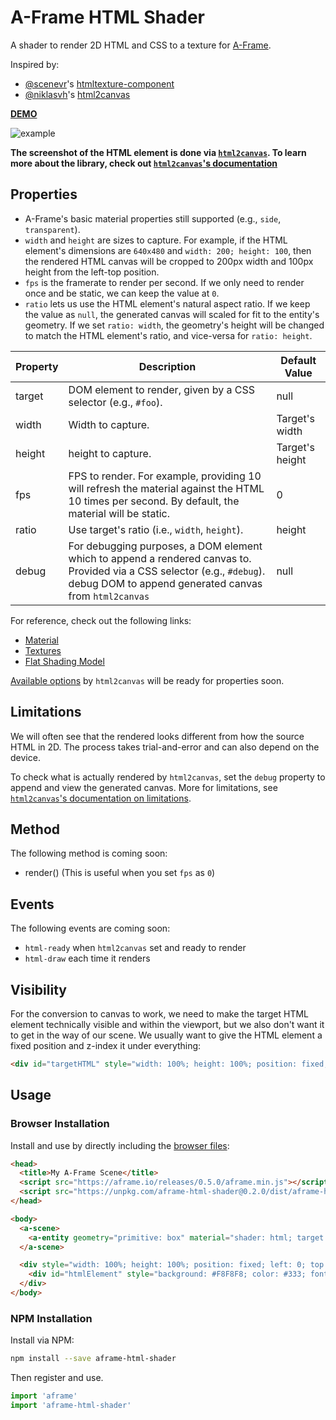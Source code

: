 # A-Frame HTML Shader

A shader to render 2D HTML and CSS to a texture for [A-Frame](https://aframe.io).

Inspired by:

- [@scenevr](https://github.com/scenevr)'s [htmltexture-component](https://github.com/scenevr/htmltexture-component)
- [@niklasvh](https://github.com/niklasvh)'s [html2canvas](https://github.com/niklasvh/html2canvas)

**[DEMO](https://mayognaise.github.io/aframe-html-shader/basic/index.html)**

![example](example.gif)

**The screenshot of the HTML element is done via [`html2canvas`](https://html2canvas.hertzen.com/). To learn more about the library, check out [`html2canvas`'s documentation](https://html2canvas.hertzen.com/documentation.html)**

## Properties

- A-Frame's basic material properties still supported (e.g., `side`, `transparent`).
- `width` and `height` are sizes to capture. For example, if the HTML element's dimensions are `640x480` and `width: 200; height: 100`, then the rendered HTML canvas will be cropped to 200px width and 100px height from the left-top position.
- `fps` is the framerate to render per second. If we only need to render once and be static, we can keep the value at `0`.
- `ratio` lets us use the HTML element's natural aspect ratio. If we keep the value as `null`, the generated canvas will scaled for fit to the entity's geometry. If we set `ratio: width`, the geometry's height will be changed to match the HTML element's ratio, and vice-versa for `ratio: height`.

| Property | Description                                                                                                                                                                       | Default Value   |
| -------- | -----------                                                                                                                                                                       | -------------   |
| target   | DOM element to render, given by a CSS selector (e.g., `#foo`).                                                                                                                    | null            |
| width    | Width to capture.                                                                                                                                                                 | Target's width  |
| height   | height to capture.                                                                                                                                                                | Target's height |
| fps      | FPS to render. For example, providing 10 will refresh the material against the HTML 10 times per second. By default, the material will be static.                                 | 0               |
| ratio    | Use target's ratio (i.e., `width`, `height`).                                                                                                                                     | height          |
| debug    | For debugging purposes, a DOM element which to append a rendered canvas to. Provided via a CSS selector (e.g., `#debug`). debug DOM to append generated canvas from `html2canvas` | null            |

For reference, check out the following links:

- [Material](https://aframe.io/docs/components/material.html)
- [Textures](https://aframe.io/docs/components/material.html#Textures)
- [Flat Shading Model](https://aframe.io/docs/core/shaders.html#Flat-Shading-Model)

[Available options](https://html2canvas.hertzen.com/documentation.html#available-options) by `html2canvas` will be ready for properties soon.

## Limitations

We will often see that the rendered looks different from how the source HTML in
2D. The process takes trial-and-error and can also depend on the device.

To check what is actually rendered by `html2canvas`, set the `debug` property
to append and view the generated canvas. More for limitations, see
[`html2canvas`'s documentation on
limitations](https://html2canvas.hertzen.com/documentation.html#limitations).

## Method

The following method is coming soon:

- render() (This is useful when you set `fps` as `0`)

## Events

The following events are coming soon:

- `html-ready` when `html2canvas` set and ready to render
- `html-draw` each time it renders

## Visibility

For the conversion to canvas to work, we need to make the target HTML element
technically visible and within the viewport, but we also don't want it to get
in the way of our scene. We usually want to give the HTML element a fixed
position and z-index it under everything:

```html
<div id="targetHTML" style="width: 100%; height: 100%; position: fixed; left: 0; top: 0; z-index: -1; overflow: hidden"></div>
```

## Usage

### Browser Installation

Install and use by directly including the [browser files](dist):

```html
<head>
  <title>My A-Frame Scene</title>
  <script src="https://aframe.io/releases/0.5.0/aframe.min.js"></script>
  <script src="https://unpkg.com/aframe-html-shader@0.2.0/dist/aframe-html-shader.min.js"></script>
</head>

<body>
  <a-scene>
    <a-entity geometry="primitive: box" material="shader: html; target: #htmlElement"></a-entity>
  </a-scene>

  <div style="width: 100%; height: 100%; position: fixed; left: 0; top: 0; z-index: -1; overflow: hidden">
    <div id="htmlElement" style="background: #F8F8F8; color: #333; font-size: 48px">Hello, HTML!</div>
  </div>
</body>
```

### NPM Installation

Install via NPM:

```bash
npm install --save aframe-html-shader
```

Then register and use.

```js
import 'aframe'
import 'aframe-html-shader'
```
